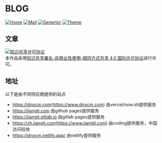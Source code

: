 # BLOG
[![Home](https://img.shields.io/badge/-Home-blue.svg)](https://jiangtj.com)
[![Mail](https://img.shields.io/badge/Mail-i@dnocm.com-blue.svg)](mailto:i@dnocm.com)
[![Genertor](https://img.shields.io/badge/Generte-Hexo-blue.svg)](https://hexo.io)
[![Theme](https://img.shields.io/badge/Theme-Cake-blue.svg)](https://github.com/jiangtj/hexo-theme-cake)

## 文章
<a rel="license" href="http://creativecommons.org/licenses/by-nc-sa/4.0/"><img alt="知识共享许可协议" style="border-width:0" src="https://i.creativecommons.org/l/by-nc-sa/4.0/88x31.png" /></a><br />本作品采用<a rel="license" href="http://creativecommons.org/licenses/by-nc-sa/4.0/">知识共享署名-非商业性使用-相同方式共享 4.0 国际许可协议</a>进行许可。

## 地址

以下是由不同供应商提供的站点

- <https://dnocm.com>(<https://www.dnocm.com>) 由vercel/now.sh提供服务
- <https://jiangtj.com> 由github pages提供服务
- <https://jiangtj.gitlab.io> 由gitlab pages提供服务
- <https://zh.jiangtj.com>(<https://www.jiangtj.com>) 由coding提供服务，中国访问较快
- <https://dnocm.netlify.app/> 由netlify提供服务
